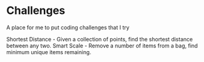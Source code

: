 # Challenges
A place for me to put coding challenges that I try

Shortest Distance - Given a collection of points, find the shortest distance between any two. 
Smart Scale - Remove a number of items from a bag, find minimum unique items remaining. 
